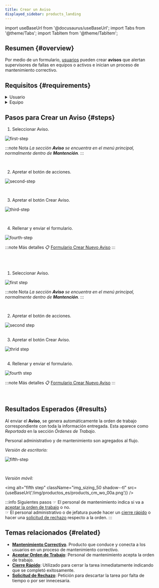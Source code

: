 ```yaml
---
title: Crear un Aviso
displayed_sidebar: products_landing
---
```


import useBaseUrl from '@docusaurus/useBaseUrl'; 
import Tabs from '@theme/Tabs';
import TabItem from '@theme/TabItem';

## Resumen {#overview}
Por medio de un formulario, [usuarios](/docs/products/corrective_maintenance/master_data/users) pueden crear **avisos** que alertan supervisores de fallas en equipos o activos e inician un proceso de mantenimiento correctivo.  

## Requisitos {#requirements}
<details>
<summary>Usuario</summary>
<div>

El [**usuario**](/docs/products/corrective_maintenance/master_data/users) debe tener, al menos, las siguientes características:
- [**Cargo**](/docs/products/corrective_maintenance/master_data/job_title): `Levantador`, `Supervisor`, `Jefe`, `Administrador` o `Técnico`
- [**Puestos de trabajo**](/docs/products/corrective_maintenance/master_data/workstation): _Según corresponda al sector de equipamiento en que se encuentra el activo o equipo._

</div>
</details>

<details>
<summary>Equipo</summary>
<div>

El [**equipo**](/docs/products/corrective_maintenance/master_data/asset) que ha sufrido un incidente debe estar correctamente agregado a la data maestra. El _equipo_ debe estar también asociado a lo siguiente:
- [**Sectores de Equipamiento**](/docs/products/corrective_maintenance/master_data/equipment_sector): Los sectores de equipamiento agrupan equipos según criterios funcionales, relativos al proceso o espaciales. Por defecto, existen tres niveles de sectores de equipamientos.
- [**Fallas**](/docs/products/corrective_maintenance/master_data/failure_catalog): Descripción de la avería específica de cómo puede fallar un equipo según su grupo. Las fallas que se pueden reportar deben estar asociadas a _grupo de fallas_, _causas_, _síntomas_ y _prioridad_. 

</div>
</details>

## Pasos para Crear un Aviso {#steps}

<Tabs>
<TabItem value="desktop" label="Escritorio" default>

1. Seleccionar Aviso.

<!-- <span className="hero__subtitle"><b>1. Seleccionar Aviso.</b></span>
<br/>
<br/> -->

<div className="margin-left--lg">

![first-step](/img/productos_es/products_cm_create_notification_01.png)

:::note Nota
_La sección **Aviso** se encuentra en el menú principal, normalmente dentro de **Mantención**._
:::

</div>
<br/>

2. Apretar el botón de acciones.

<!-- <span className="hero__subtitle"><b>2. Apretar el botón de acciones.</b></span>
<br/>
<br/> -->

<div className="margin-left--lg">

![second-step](/img/productos_es/products_cm_create_notification_02.png)

</div>
<br/>

3. Apretar el botón Crear Aviso.

<!-- <span className="hero__subtitle"><b>3. Apretar el botón Crear Aviso.</b></span>
<br/>
<br/> -->

<div className="margin-left--lg">

![third-step](/img/productos_es/products_cm_create_notification_03.png)

</div>
<br/>

4. Rellenar y enviar el formulario.

<!-- <span className="hero__subtitle"><b>4. Rellenar y enviar el formulario.</b></span>
<br/>
<br/> -->

<div className="margin-left--lg">

![fourth-step](/img/productos_es/products_cm_create_notification_04.png)

:::note Más detalles
📋 [Formulario Crear Nuevo Aviso](/docs/products/corrective_maintenance/forms/form_notify)
:::

</div>
<br/>
 
</TabItem>

<TabItem value="mobile" label="Versión Móvil">

1. Seleccionar Aviso.

<!-- <span className="hero__subtitle"><b>1. Seleccionar Aviso.</b></span>
<br/>
<br/> -->

<div className="margin-left--lg">
<div className="row">
<div className="col col--6">
<img alt="first step" className="img_sizing_small shadow--tl" src={useBaseUrl('/img/productos_es/products_cm_create_notification_mobile_01.png')} />
<br/>
</div>
<div className="col col--6">

:::note Nota
_La sección **Aviso** se encuentra en el menú principal, normalmente dentro de **Mantención**._
:::

</div>
</div>
</div>
<br/>

2. Apretar el botón de acciones.

<!-- <span className="hero__subtitle"><b>2. Apretar el botón de acciones.</b></span>
<br/>
<br/> -->

<div className="margin-left--lg">
<div className="row">
<div className="col col--6">
<img alt="second step" className="img_sizing_small shadow--tl" src={useBaseUrl('/img/productos_es/products_cm_create_notification_mobile_02.png')} />
<br/>
</div>
</div>
</div>
<br/>

3. Apretar el botón Crear Aviso.

<!-- <span className="hero__subtitle"><b>3. Apretar el botón Crear Aviso.</b></span>
<br/>
<br/> -->

<div className="margin-left--lg">
<div className="row">
<div className="col col--6">
<img alt="thrid step" className="img_sizing_small shadow--tl" src={useBaseUrl('/img/productos_es/products_cm_create_notification_mobile_03.png')} />
<br/>
</div>
</div>
</div>
<br/>

4. Rellenar y enviar el formulario.

<!-- <span className="hero__subtitle"><b>4. Rellenar y enviar el formulario.</b></span>
<br/>
<br/> -->

<div className="margin-left--lg">
<div className="row">
<div className="col col--6">
<img alt="fourth step" className="img_sizing_small shadow--tl" src={useBaseUrl('/img/productos_es/products_cm_create_notification_mobile_04.png')} />
<br/>
</div>
<div className="col col--6">

:::note Más detalles
📋 [Formulario Crear Nuevo Aviso](/docs/products/corrective_maintenance/forms/form_notify)
:::

</div>
</div>
</div>
<br/>

</TabItem>
</Tabs>

## Resultados Esperados {#results}
Al enviar el **Aviso**, se genera automáticamente la orden de trabajo correspondiente con toda la información entregada. Esta aparece como _Reportada_ en la sección _Órdenes de Trabajo_.

Personal administrativo y de mantenimiento son agregados al flujo.

_Versión de escritorio:_

<div className="margin-left--lg">

![fifth-step](/img/productos_es/products_cm_wo_00.png)

</div>
<br/>

_Versión móvil:_

<img alt="fifth step" className="img_sizing_50 shadow--tl" src={useBaseUrl('/img/productos_es/products_cm_wo_00a.png')} />
<br/>

:::info Siguientes pasos
☞ El personal de mantenimiento indica si va a [aceptar la orden de trabajo](/docs/products/corrective_maintenance/actions/wo_accept) o no.  
☞ El personal administrativo o de jefatura puede hacer un [cierre rápido](/docs/products/corrective_maintenance/actions/wo_fast_close) o hacer una [solicitud de rechazo](/docs/products/corrective_maintenance/actions/wo_reject_request) respecto a la orden.
:::


## Temas relacionados {#related}
- [**Mantenimiento Correctivo**](/docs/products/corrective_maintenance/landing/overview). Producto que conduce y conecta a los usuarios en un proceso de mantenimiento correctivo.
- [**Aceptar Orden de Trabajo**](/docs/products/corrective_maintenance/actions/wo_accept): Personal de mantenimiento acepta la orden de trabajo.
- [**Cierre Rápido**](/docs/products/corrective_maintenance/actions/wo_fast_close): Utilizado para cerrar la tarea inmediatamente indicando que se completó exitosamente.
- [**Solicitud de Rechazo**](/docs/products/corrective_maintenance/actions/wo_reject_request): Petición para descartar la tarea por falta de tiempo o por ser innecesaria.